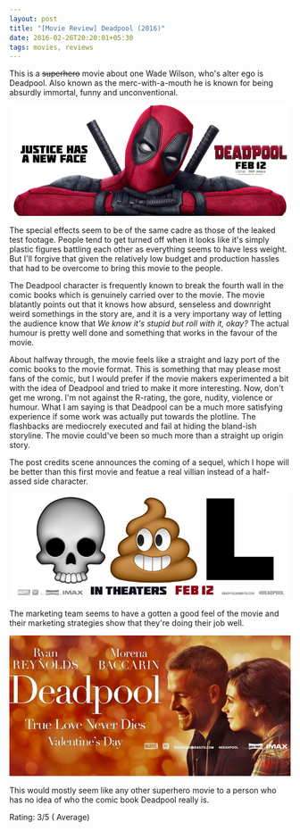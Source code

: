 ```yaml
---
layout: post
title: "[Movie Review] Deadpool (2016)"
date: 2016-02-26T20:20:01+05:30
tags: movies, reviews
---
```


This is a <s>superhero</s> movie about one Wade Wilson, who's alter ego is Deadpool.
Also known as the merc-with-a-mouth he is known for being absurdly immortal, funny and unconventional.

![Deadpool (2016)](/img/movie-poster-deadpool-2016.png 'Deadpool (2016)')

The special effects seem to be of the same cadre as those of the leaked test footage.
People tend to get turned off when it looks like it's simply plastic figures battling each other as everything seems to have less weight.
But I'll forgive that given the relatively low budget and production hassles that had to be overcome to bring this movie to the people.

The Deadpool character is frequently known to break the fourth wall in the comic books which is genuinely carried over to the movie.
The movie blatantly points out that it knows how absurd, senseless and downright weird somethings in the story are, and it is a very importany way of letting the audience know that *We know it's stupid but roll with it, okay?*
The actual humour is pretty well done and something that works in the favour of the movie.


About halfway through, the movie feels like a straight and lazy port of the comic books to the movie format.
This is something that may please most fans of the comic, but I would prefer if the movie makers experimented a bit with the idea of Deadpool and tried to make it more interesting.
Now, don't get me wrong.
I'm not against the R-rating, the gore, nudity, violence or humour.
What I am saying is that Deadpool can be a much more satisfying experience if some work was actually put towards the plotline.
The flashbacks are mediocrely executed and fail at hiding the bland-ish storyline.
The movie could've been so much more than a straight up origin story.

The post credits scene announces the coming of a sequel, which I hope will be better than this first movie and featue a real villian instead of a half-assed side character.

![Deadpool Marketing](/img/deadpool-marketing-2.jpg 'Deadpool Marketing')

The marketing team seems to have a gotten a good feel of the movie and their marketing strategies show that they're doing their job well.

![Deadpool Marketing](/img/deadpool-marketing-1.jpg 'Deadpool Marketing')

This would mostly seem like any other superhero movie to a person who has no idea of who the comic book Deadpool really is.

Rating: 3/5 ( Average)
